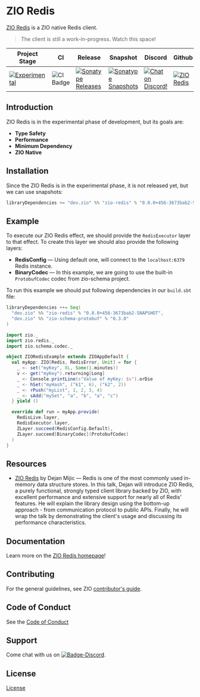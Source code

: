 [//]: # (This file was autogenerated using `zio-sbt-website` plugin via `sbt generateReadme` command.)
[//]: # (So please do not edit it manually. Instead, change "docs/index.md" file or sbt setting keys)
[//]: # (e.g. "readmeDocumentation" and "readmeSupport".)

# ZIO Redis

[ZIO Redis](https://github.com/zio/zio-redis) is a ZIO native Redis client.

> The client is still a work-in-progress. Watch this space!

|Project Stage | CI | Release | Snapshot | Discord | Github |
|--------------|----|---------|----------|---------|--------|
|[![Experimental](https://img.shields.io/badge/Project%20Stage-Experimental-yellowgreen.svg)](https://github.com/zio/zio/wiki/Project-Stages)        |![CI Badge](https://github.com/zio/zio-redis/workflows/CI/badge.svg) |[![Sonatype Releases](https://img.shields.io/nexus/r/https/oss.sonatype.org/dev.zio/zio-redis_2.12.svg)](https://oss.sonatype.org/content/repositories/releases/dev/zio/zio-redis_2.12/) |[![Sonatype Snapshots](https://img.shields.io/nexus/s/https/oss.sonatype.org/dev.zio/zio-redis_2.12.svg)](https://oss.sonatype.org/content/repositories/snapshots/dev/zio/zio-redis_2.12/) |[![Chat on Discord!](https://img.shields.io/discord/629491597070827530?logo=discord)](https://discord.gg/2ccFBr4) |[![ZIO Redis](https://img.shields.io/github/stars/zio/zio-redis?style=social)](https://github.com/zio/zio-redis) |

## Introduction

ZIO Redis is in the experimental phase of development, but its goals are:

- **Type Safety**
- **Performance**
- **Minimum Dependency**
- **ZIO Native**

## Installation

Since the ZIO Redis is in the experimental phase, it is not released yet, but we can use snapshots:

```scala
libraryDependencies += "dev.zio" %% "zio-redis" % "0.0.0+456-3673bab2-SNAPSHOT"
```

## Example

To execute our ZIO Redis effect, we should provide the `RedisExecutor` layer to that effect. To create this layer we
should also provide the following layers:

- **RedisConfig** — Using default one, will connect to the `localhost:6379` Redis instance.
- **BinaryCodec** — In this example, we are going to use the built-in `ProtobufCodec` codec from zio-schema project.

To run this example we should put following dependencies in our `build.sbt` file:

```scala
libraryDependencies ++= Seq(
  "dev.zio" %% "zio-redis" % "0.0.0+456-3673bab2-SNAPSHOT",
  "dev.zio" %% "zio-schema-protobuf" % "0.3.0"
)
```

```scala
import zio._
import zio.redis._
import zio.schema.codec._

object ZIORedisExample extends ZIOAppDefault {
  val myApp: ZIO[Redis, RedisError, Unit] = for {
    _ <- set("myKey", 8L, Some(1.minutes))
    v <- get("myKey").returning[Long]
    _ <- Console.printLine(s"Value of myKey: $v").orDie
    _ <- hSet("myHash", ("k1", 6), ("k2", 2))
    _ <- rPush("myList", 1, 2, 3, 4)
    _ <- sAdd("mySet", "a", "b", "a", "c")
  } yield ()

  override def run = myApp.provide(
    RedisLive.layer,
    RedisExecutor.layer,
    ZLayer.succeed(RedisConfig.Default),
    ZLayer.succeed[BinaryCodec](ProtobufCodec)
  )
}
```

## Resources

- [ZIO Redis](https://www.youtube.com/watch?v=yqFt3b3RBkI) by Dejan Mijic — Redis is one of the most commonly used
  in-memory data structure stores. In this talk, Dejan will introduce ZIO Redis, a purely functional, strongly typed
  client library backed by ZIO, with excellent performance and extensive support for nearly all of Redis' features. He
  will explain the library design using the bottom-up approach - from communication protocol to public APIs. Finally, he
  will wrap the talk by demonstrating the client's usage and discussing its performance characteristics.

## Documentation

Learn more on the [ZIO Redis homepage](https://zio.dev/zio-redis/)!

## Contributing

For the general guidelines, see ZIO [contributor's guide](https://zio.dev/about/contributing).

## Code of Conduct

See the [Code of Conduct](https://zio.dev/about/code-of-conduct)

## Support

Come chat with us on [![Badge-Discord]][Link-Discord].

[Badge-Discord]: https://img.shields.io/discord/629491597070827530?logo=discord "chat on discord"
[Link-Discord]: https://discord.gg/2ccFBr4 "Discord"

## License

[License](LICENSE)
